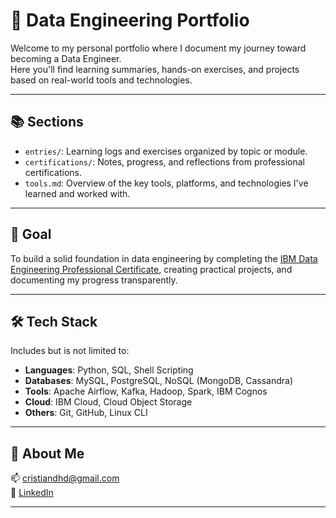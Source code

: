 # 🧠 Data Engineering Portfolio

Welcome to my personal portfolio where I document my journey toward becoming a Data Engineer.  
Here you'll find learning summaries, hands-on exercises, and projects based on real-world tools and technologies.

---

## 📚 Sections

- `entries/`: Learning logs and exercises organized by topic or module.
- `certifications/`: Notes, progress, and reflections from professional certifications.
- `tools.md`: Overview of the key tools, platforms, and technologies I've learned and worked with.

---

## 🎯 Goal

To build a solid foundation in data engineering by completing the [IBM Data Engineering Professional Certificate](https://www.coursera.org/professional-certificates/ibm-data-engineer), creating practical projects, and documenting my progress transparently.

---

## 🛠 Tech Stack

Includes but is not limited to:

- **Languages**: Python, SQL, Shell Scripting  
- **Databases**: MySQL, PostgreSQL, NoSQL (MongoDB, Cassandra)  
- **Tools**: Apache Airflow, Kafka, Hadoop, Spark, IBM Cognos  
- **Cloud**: IBM Cloud, Cloud Object Storage  
- **Others**: Git, GitHub, Linux CLI

---

## 📌 About Me

📫 cristiandhd@gmail.com  
🔗 [LinkedIn](https://www.linkedin.com/in/cristian-hernandez-diaz/)

---
